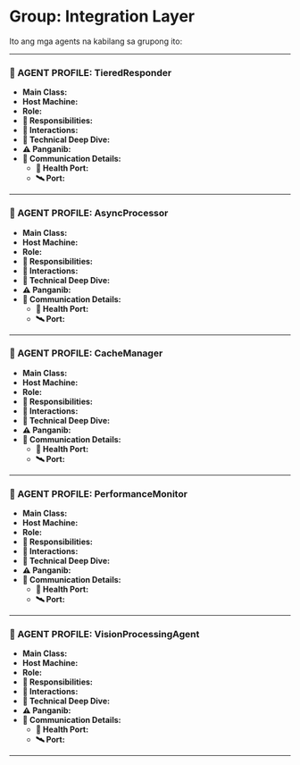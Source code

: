 # Group: Integration Layer

Ito ang mga agents na kabilang sa grupong ito:

---

### 🧠 AGENT PROFILE: TieredResponder
- **Main Class:** 
- **Host Machine:** 
- **Role:** 
- **🎯 Responsibilities:** 
- **🔗 Interactions:** 
- **🧬 Technical Deep Dive:** 
- **⚠️ Panganib:** 
- **📡 Communication Details:** 
  - **🔌 Health Port:** 
  - **🛰️ Port:** 

---
### 🧠 AGENT PROFILE: AsyncProcessor
- **Main Class:** 
- **Host Machine:** 
- **Role:** 
- **🎯 Responsibilities:** 
- **🔗 Interactions:** 
- **🧬 Technical Deep Dive:** 
- **⚠️ Panganib:** 
- **📡 Communication Details:** 
  - **🔌 Health Port:** 
  - **🛰️ Port:** 

---
### 🧠 AGENT PROFILE: CacheManager
- **Main Class:** 
- **Host Machine:** 
- **Role:** 
- **🎯 Responsibilities:** 
- **🔗 Interactions:** 
- **🧬 Technical Deep Dive:** 
- **⚠️ Panganib:** 
- **📡 Communication Details:** 
  - **🔌 Health Port:** 
  - **🛰️ Port:** 

---
### 🧠 AGENT PROFILE: PerformanceMonitor
- **Main Class:** 
- **Host Machine:** 
- **Role:** 
- **🎯 Responsibilities:** 
- **🔗 Interactions:** 
- **🧬 Technical Deep Dive:** 
- **⚠️ Panganib:** 
- **📡 Communication Details:** 
  - **🔌 Health Port:** 
  - **🛰️ Port:** 

---
### 🧠 AGENT PROFILE: VisionProcessingAgent
- **Main Class:** 
- **Host Machine:** 
- **Role:** 
- **🎯 Responsibilities:** 
- **🔗 Interactions:** 
- **🧬 Technical Deep Dive:** 
- **⚠️ Panganib:** 
- **📡 Communication Details:** 
  - **🔌 Health Port:** 
  - **🛰️ Port:** 

---
